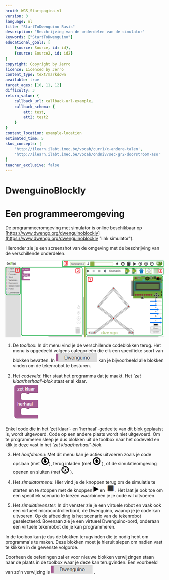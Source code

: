 ```yaml
---
hruid: WGS_Startpagina-v1
version: 3
language: nl
title: "StartToDwenguino Basis"
description: "Beschrijving van de onderdelen van de simulator"
keywords: ["StartToDwenguino"]
educational_goals: [
    {source: Source, id: id}, 
    {source: Source2, id: id2}
]
copyright: Copyright by Jerro
licence: Licenced by Jerro
content_type: text/markdown
available: true
target_ages: [10, 11, 12]
difficulty: 3
return_value: {
    callback_url: callback-url-example,
    callback_schema: {
        att: test,
        att2: test2
    }
}
content_location: example-location
estimated_time: 5
skos_concepts: [
    'http://ilearn.ilabt.imec.be/vocab/curr1/c-andere-talen', 
    'http://ilearn.ilabt.imec.be/vocab/ondniv/sec-gr2-doorstroom-aso'
]
teacher_exclusive: false
---
```


# DwenguinoBlockly  
# Een programmeeromgeving

De programmeeromgeving met simulator is online beschikbaar op [https://www.dwengo.org/dwenguinoblockly](https://www.dwengo.org/dwenguinoblockly "link simulator").

Hieronder zie je een screenshot van de omgeving met de beschrijving van de verschillende onderdelen.

![](embed/Afb1.png "Onderdelen simulator")


1. De *toolbox*: In dit menu vind je de verschillende codeblokken terug. Het menu is opgedeeld volgens categorieën die elk een specifieke soort van blokken bevatten. In 
![alt](embed/Afb2.png "Afb. Dwenguino") kan je bijvoorbeeld alle blokken vinden om de tekenrobot te besturen.

2. Het *codeveld*: Hier staat het programma dat je maakt. Het *'zet klaar/herhaal'-blok* staat er al klaar.  
![alt](embed/Afb3.png "Afb. zetklaarherhaal")

Enkel code die in het ‘zet klaar’- en 'herhaal'-gedeelte van dit blok geplaatst is, wordt uitgevoerd. Code op een andere plaats wordt niet uitgevoerd. Om te programmeren sleep je dus blokken uit de toolbox naar het codeveld en klik je deze vast in het *‘zet klaar/herhaal’-blok*. 

3. Het *hoofdmenu*: Met dit menu kan je acties uitvoeren zoals je code opslaan (met 
![alt](embed/Afb4.png "Afb. Download")), terug inladen (met 
![alt](embed/Afb5.png "Afb. Upload")
), of de simulatieomgeving openen en sluiten (met 
![alt](embed/Afb6.png "Afb. Simulatieomgeving")
).

4. Het *simulatormenu*: Hier vind je de knoppen terug om de simulatie te starten en te stoppen met de knoppen 
![alt](embed/Afb7.png "Afb. Play")
 en 
![alt](embed/Afb8.png "Afb. Stop")
. Het laat je ook toe om een specifiek scenario te kiezen waarbinnen je je code wil uitvoeren. 

5. Het *simulatievenster*: In dit venster zie je een virtuele robot en vaak ook een virtueel microcontrollerbord, de Dwenguino, waarop je je code kan uitvoeren. Op de afbeelding is het scenario van de tekenrobot geselecteerd. Bovenaan zie je een virtueel Dwenguino-bord, onderaan een virtuele tekenrobot die je kan programmeren.


In de toolbox kan je dus de blokken terugvinden die je nodig hebt om programma's te maken. Deze blokken moet je hieruit slepen om nadien vast te klikken in de gewenste volgorde.

Doorheen de oefeningen zal er voor nieuwe blokken verwijzingen staan naar de plaats in de toolbox waar je deze kan terugvinden. Een voorbeeld van zo'n verwijzing is ![alt](embed/Afb2.png "Afb. Dwenguino") .